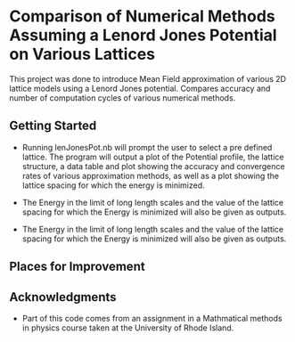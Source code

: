 # Comparison of Numerical Methods Assuming a Lenord Jones Potential on Various Lattices

This project was done to introduce Mean Field approximation of various 2D lattice models using a Lenord Jones potential. Compares accuracy and number of computation cycles of various numerical methods.

## Getting Started

* Running lenJonesPot.nb will prompt the user to select a pre defined lattice. The program will output a plot of the Potential profile,
  the lattice structure, a data table and plot showing the accuracy and convergence rates of various approximation methods, as well as
  a plot showing the lattice spacing for which the energy is minimized.

* The Energy in the limit of long length scales and the value of the lattice spacing for which the Energy is minimized will also be given as outputs.

* The Energy in the limit of long length scales and the value of the lattice spacing for which the Energy is minimized will also be given as outputs. 

## Places for Improvement


## Acknowledgments

* Part of this code comes from an assignment in a Mathmatical methods in physics course taken at the University of Rhode Island.


